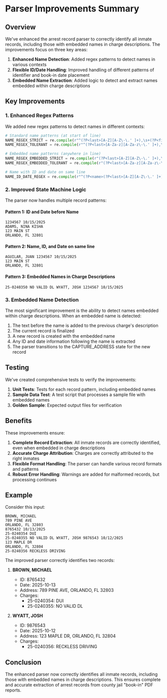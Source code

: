 # Parser Improvements Summary

## Overview

We've enhanced the arrest record parser to correctly identify all inmate records, including those with embedded names in charge descriptions. The improvements focus on three key areas:

1. **Enhanced Name Detection**: Added regex patterns to detect names in various contexts
2. **Flexible ID/Date Handling**: Improved handling of different patterns of identifier and book-in date placement
3. **Embedded Name Extraction**: Added logic to detect and extract names embedded within charge descriptions

## Key Improvements

### 1. Enhanced Regex Patterns

We added new regex patterns to detect names in different contexts:

```python
# Standard name patterns (at start of line)
NAME_REGEX_STRICT = re.compile(r"^(?P<last>[A-Z][A-Z\-\.' ]+),\s+(?P<firstmid>[A-Z][A-Z\-\.' ]+)$")
NAME_REGEX_TOLERANT = re.compile(r"^(?P<last>[A-Za-z][A-Za-z\-\.' ]+),\s+(?P<firstmid>[A-Za-z][A-Za-z\-\.' ]+)$")

# Embedded name patterns (anywhere in line)
NAME_REGEX_EMBEDDED_STRICT = re.compile(r"(?P<last>[A-Z][A-Z\-\.' ]+),\s+(?P<firstmid>[A-Z][A-Z\-\.' ]+)")
NAME_REGEX_EMBEDDED_TOLERANT = re.compile(r"(?P<last>[A-Za-z][A-Za-z\-\.' ]+),\s+(?P<firstmid>[A-Za-z][A-Za-z\-\.' ]+)")

# Name with ID and date on same line
NAME_ID_DATE_REGEX = re.compile(r"^(?P<name>(?P<last>[A-Z][A-Z\-\.' ]+),\s+(?P<firstmid>[A-Z][A-Z\-\.' ]+))\s+(?P<id>\d{5,8})\s+(?P<date>\d{1,2}/\d{1,2}/\d{4})$")
```

### 2. Improved State Machine Logic

The parser now handles multiple record patterns:

#### Pattern 1: ID and Date before Name
```
1234567 10/15/2025
ADAMS, NINA KISHA
123 MAIN ST
ORLANDO, FL 32801
```

#### Pattern 2: Name, ID, and Date on same line
```
AGUILAR, JUAN 1234567 10/15/2025
123 MAIN ST
ORLANDO, FL 32801
```

#### Pattern 3: Embedded Names in Charge Descriptions
```
25-0240350 NO VALID DL WYATT, JOSH 1234567 10/15/2025
```

### 3. Embedded Name Detection

The most significant improvement is the ability to detect names embedded within charge descriptions. When an embedded name is detected:

1. The text before the name is added to the previous charge's description
2. The current record is finalized
3. A new record is created with the embedded name
4. Any ID and date information following the name is extracted
5. The parser transitions to the CAPTURE_ADDRESS state for the new record

## Testing

We've created comprehensive tests to verify the improvements:

1. **Unit Tests**: Tests for each record pattern, including embedded names
2. **Sample Data Test**: A test script that processes a sample file with embedded names
3. **Golden Sample**: Expected output files for verification

## Benefits

These improvements ensure:

1. **Complete Record Extraction**: All inmate records are correctly identified, even when embedded in charge descriptions
2. **Accurate Charge Attribution**: Charges are correctly attributed to the right inmates
3. **Flexible Format Handling**: The parser can handle various record formats and patterns
4. **Robust Error Handling**: Warnings are added for malformed records, but processing continues

## Example

Consider this input:
```
BROWN, MICHAEL
789 PINE AVE
ORLANDO, FL 32803
8765432 10/13/2025
25-0240354 DUI
25-0240355 NO VALID DL WYATT, JOSH 9876543 10/12/2025
123 MAPLE DR
ORLANDO, FL 32804
25-0240356 RECKLESS DRIVING
```

The improved parser correctly identifies two records:

1. **BROWN, MICHAEL**
   - ID: 8765432
   - Date: 2025-10-13
   - Address: 789 PINE AVE, ORLANDO, FL 32803
   - Charges: 
     - 25-0240354: DUI
     - 25-0240355: NO VALID DL

2. **WYATT, JOSH**
   - ID: 9876543
   - Date: 2025-10-12
   - Address: 123 MAPLE DR, ORLANDO, FL 32804
   - Charges:
     - 25-0240356: RECKLESS DRIVING

## Conclusion

The enhanced parser now correctly identifies all inmate records, including those with embedded names in charge descriptions. This ensures complete and accurate extraction of arrest records from county jail "book-in" PDF reports.